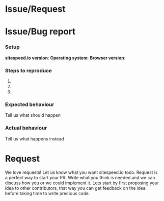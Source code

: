 <!--
Thanks for reporting issues back to sitespeed.io!

To make it possible for us to help you please fill out below information carefully. All team members have daytime jobs, kids and spend a lot of time making sitespeed.io better.

Note: We are working on 4.0 (master branch), we will prioritize bugs for 4.0 higher that fixes to 3.x to make sure we can ship later this summer.
-->

# Issue/Request

# Issue/Bug report

### Setup
**sitespeed.io version**:
**Operating system**:
**Browser version**:

### Steps to reproduce
 1.
 2.
 3.

### Expected behaviour
Tell us what should happen

### Actual behaviour
Tell us what happens instead

# Request
We love requests! Let us know what you want sitespeed.io todo. Request is a perfect way to start your PR. Write what you think is needed and we can discuss how you or we could implement it. Lets start by first proposing your idea to other contributors, that way you can get feedback on the idea before taking time to write precious code.

